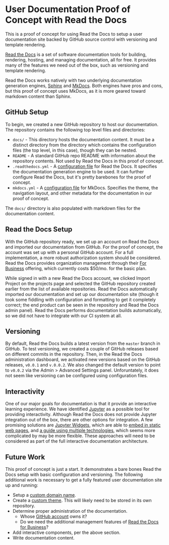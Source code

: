 # User Documentation Proof of Concept with Read the Docs

This is a proof of concept for using Read the Docs to setup a user documentation site backed by GitHub source control with versioning and template rendering. 

[Read the Docs](https://readthedocs.org/) is a set of software documentation tools for building, rendering, hosting, and managing documentation, all for free. It provides many of the features we need out of the box, such as versioning and template rendering. 

Read the Docs works natively with two underlying documentation generation engines, [Sphinx](https://docs.readthedocs.io/en/stable/intro/getting-started-with-sphinx.html) and [MkDocs](https://docs.readthedocs.io/en/stable/intro/getting-started-with-mkdocs.html). Both engines have pros and cons, but this proof of concept uses MkDocs, as it is more geared toward markdown content than Sphinx. 

## GitHub Setup

To begin, we created a new GitHub repository to host our documentation. The repository contains the following top level files and directories:

* `docs/` - This directory hosts the documentation content. It must be a distinct directory from the directory which contains the configuration files (the top level, in this case), though they can be nested. 
* `README` - A standard GitHub repo README with information about the repository contents. Not used by Read the Docs in this proof of concept. 
* `.readthedocs.yml` - A [configuration file](https://docs.readthedocs.io/en/stable/config-file/index.html) for Read the Docs. It specifies the documentation generation engine to be used. It can further configure Read the Docs, but it's pretty barebones for the proof of concept. 
* `mkdocs.yml` - A [configuration file](https://www.mkdocs.org/user-guide/configuration/) for MkDocs. Specifies the theme, the navigation layout, and other metadata for the documentation in our proof of concept. 

The `docs/` directory is also populated with markdown files for the documentation content. 

## Read the Docs Setup

With the GitHub repository ready, we set up an account on Read the Docs and imported our documentation from GitHub. For the proof of concept, the account was set up with a personal GitHub account. For a full implementation, a more robust authorization system should be considered. Read the Docs provides organization management through their [For Business](https://docs.readthedocs.io/en/stable/commercial/organizations.html) offering, which currently costs $50/mo. for the basic plan. 

While signed in with a new Read the Docs account, we clicked Import Project on the projects page and selected the GitHub repository created earlier from the list of available repositories. Read the Docs automatically imported our documentation and set up our documentation site (though it took some fiddling with configuration and formatting to get it completely correct; the end product can be seen in the repository and Read the Docs admin panel). Read the Docs performs documentation builds automatically, so we did not have to integrate with our CI system at all. 

## Versioning

By default, Read the Docs builds a latest version from the `master` branch in GitHub. To test versioning, we created a couple of GitHub releases based on different commits in the repository. Then, in the Read the Docs administration dashboard, we activated new versions based on the GitHub releases, `v0.0.1` and `v.0.0.2`. We also changed the default version to point to `v0.0.2` via the Admin > Advanced Settings panel. Unforuntately, it does not seem like versioning can be configured using configuration files. 

## Interactivity

One of our major goals for documentation is that it provide an interactive learning experience. We have identified [Jupyter](https://jupyter.org/) as a possible tool for providing interactivity. Although Read the Docs does not provide Jupyter integration out of the box, there are other options for integration. A few promising solutions are [Jupyter Widgets](https://github.com/jupyter-widgets/ipywidgets), which are able to [embed in static web pages](https://ipywidgets.readthedocs.io/en/latest/embedding.html), and [a guide using multiple technologies](https://elc.github.io/posts/embed-interactive-notebooks/), which seems more complicated by may be more flexible. These approaches will need to be considered as part of the full interactive documentation architecture. 

## Future Work

This proof of concept is just a start. It demonstrates a bare bones Read the Docs setup with basic configuration and versioning. The following additional work is necessary to get a fully featured user documentation site up and running:

* Setup a [custom domain name](https://docs.readthedocs.io/en/stable/custom_domains.html). 
* Create a [custom theme](https://www.mkdocs.org/user-guide/styling-your-docs/). This will likely need to be stored in its own repository. 
* Determine proper administration of the documentation. 
  * Whose [GitHub account](https://docs.readthedocs.io/en/stable/connected-accounts.html) owns it? 
  * Do we need the additional management features of [Read the Docs for Business](https://docs.readthedocs.io/en/stable/commercial/index.html)?
* Add interactive components, per the above section. 
* Write documentation content. 
